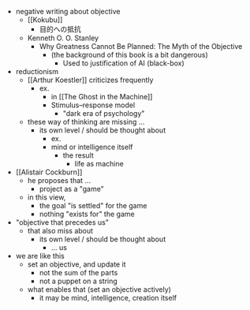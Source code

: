 - negative writing about objective
	- [[Kokubu]]
		- 目的への抵抗
	- Kenneth O. O. Stanley
		- Why Greatness Cannot Be Planned: The Myth of the Objective
			- (the background of this book is a bit dangerous)
				- Used to justification of AI (black-box)
- reductionism
	- [[Arthur Koestler]] criticizes frequently
		- ex.
			- in [[The Ghost in the Machine]]
			- Stimulus–response model
				- "dark era of psychology"
	- these way of thinking are missing ...
		- its own level / should be thought about
			- ex. 
			- mind or intelligence itself
				- the result
					- life as machine
- [[Alistair Cockburn]]
	- he proposes that ...
		- project as a "game"
	- in this view,
		- the goal "is settled" for the game
		- nothing "exists for" the game
- "objective that precedes us"
	- that also miss about
		- its own level / should be thought about
			- ... us
- we are like this
	- set an objective, and update it
		- not the sum of the parts
		- not a puppet on a string
	- what enables that (set an objective actively)
		- it may be mind, intelligence, creation itself
